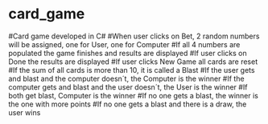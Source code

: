 # card_game
#Card game developed in C#
#When user clicks on Bet, 2 random numbers will be assigned, one for User, one for Computer
#If all 4 numbers are populated the game finishes and results are displayed
#If user clicks on Done the results are displayed
#If user clicks New Game all cards are reset
#If the sum of all cards is more than 10, it is called a Blast
#If the user gets and blast and the computer doesn´t, the Computer is the winner
#If the computer gets and blast and the user doesn´t, the User is the winner
#If both get blast, Computer is the winner
#If no one gets a blast, the winner is the one with more points
#If no one gets a blast and there is a draw, the user wins
